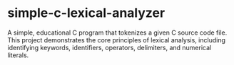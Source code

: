 # simple-c-lexical-analyzer
A simple, educational C program that tokenizes a given C source code file. This project demonstrates the core principles of lexical analysis, including identifying keywords, identifiers, operators, delimiters, and numerical literals.
